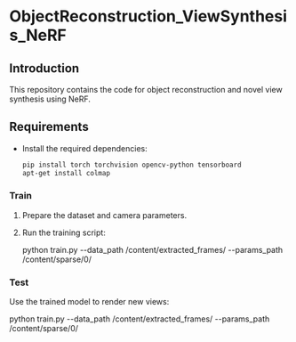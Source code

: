 # ObjectReconstruction_ViewSynthesis_NeRF

## Introduction
This repository contains the code for object reconstruction and novel view synthesis using NeRF.

## Requirements
- Install the required dependencies:
  ```bash
  pip install torch torchvision opencv-python tensorboard
  apt-get install colmap

### Train

1. Prepare the dataset and camera parameters.
2. Run the training script:

   python train.py --data_path /content/extracted_frames/ --params_path /content/sparse/0/

### Test

Use the trained model to render new views:

   python train.py --data_path /content/extracted_frames/ --params_path /content/sparse/0/

